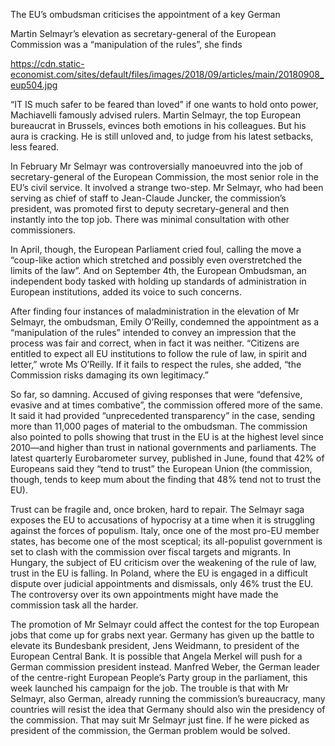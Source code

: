 The EU’s ombudsman criticises the appointment of a key German

Martin Selmayr’s elevation as secretary-general of the European Commission was a “manipulation of the rules”, she finds

https://cdn.static-economist.com/sites/default/files/images/2018/09/articles/main/20180908_eup504.jpg

“IT IS much safer to be feared than loved” if one wants to hold onto power, Machiavelli famously advised rulers. Martin Selmayr, the top European bureaucrat in Brussels, evinces both emotions in his colleagues. But his aura is cracking. He is still unloved and, to judge from his latest setbacks, less feared. 

In February Mr Selmayr was controversially manoeuvred into the job of secretary-general of the European Commission, the most senior role in the EU’s civil service. It involved a strange two-step. Mr Selmayr, who had been serving as chief of staff to Jean-Claude Juncker, the commission’s president, was promoted first to deputy secretary-general and then instantly into the top job. There was minimal consultation with other commissioners.

In April, though, the European Parliament cried foul, calling the move a “coup-like action which stretched and possibly even overstretched the limits of the law”. And on September 4th, the European Ombudsman, an independent body tasked with holding up standards of administration in European institutions, added its voice to such concerns.

After finding four instances of maladministration in the elevation of Mr Selmayr, the ombudsman, Emily O’Reilly, condemned the appointment as a “manipulation of the rules” intended to convey an impression that the process was fair and correct, when in fact it was neither. “Citizens are entitled to expect all EU institutions to follow the rule of law, in spirit and letter,” wrote Ms O’Reilly. If it fails to respect the rules, she added, “the Commission risks damaging its own legitimacy.”

So far, so damning. Accused of giving responses that were “defensive, evasive and at times combative”, the commission offered more of the same. It said it had provided “unprecedented transparency” in the case, sending more than 11,000 pages of material to the ombudsman. The commission also pointed to polls showing that trust in the EU is at the highest level since 2010—and higher than trust in national governments and parliaments. The latest quarterly Eurobarometer survey, published in June, found that 42% of Europeans said they “tend to trust” the European Union (the commission, though, tends to keep mum about the finding that 48% tend not to trust the EU).

Trust can be fragile and, once broken, hard to repair. The Selmayr saga exposes the EU to accusations of hypocrisy at a time when it is struggling against the forces of populism. Italy, once one of the most pro-EU member states, has become one of the most sceptical; its all-populist government is set to clash with the commission over fiscal targets and migrants. In Hungary, the subject of EU criticism over the weakening of the rule of law, trust in the EU is falling. In Poland, where the EU is engaged in a difficult dispute over judicial appointments and dismissals, only 46% trust the EU. The controversy over its own appointments might have made the commission task all the harder.

The promotion of Mr Selmayr could affect the contest for the top European jobs that come up for grabs next year. Germany has given up the battle to elevate its Bundesbank president, Jens Weidmann, to president of the European Central Bank. It is possible that Angela Merkel will push for a German commission president instead. Manfred Weber, the German leader of the centre-right European People’s Party group in the parliament, this week launched his campaign for the job. The trouble is that with Mr Selmayr, also German, already running the commission’s bureaucracy, many countries will resist the idea that Germany should also win the presidency of the commission. That may suit Mr Selmayr just fine. If he were picked as president of the commission, the German problem would be solved.